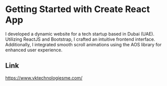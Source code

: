 # Getting Started with Create React App

I developed a dynamic website for a tech startup based in Dubai (UAE). Utilizing ReactJS and Bootstrap, I crafted an intuitive frontend interface. Additionally, I integrated smooth scroll animations using the AOS library for enhanced user experience.

## Link
https://www.vktechnologiesme.com/

